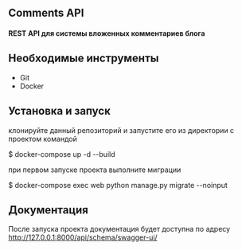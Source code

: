 ## Comments API 

#### REST API для системы вложенных комментариев блога

## Необходимые инструменты

- Git
- Docker

## Установка и запуск

клонируйте данный репозиторий и запустите его из директории с проектом командой

$ docker-compose up -d --build

при первом запуске проекта выполните миграции

$ docker-compose exec web python manage.py migrate --noinput


## Документация

После запуска проекта документация будет доступна по адресу
http://127.0.0.1:8000/api/schema/swagger-ui/

